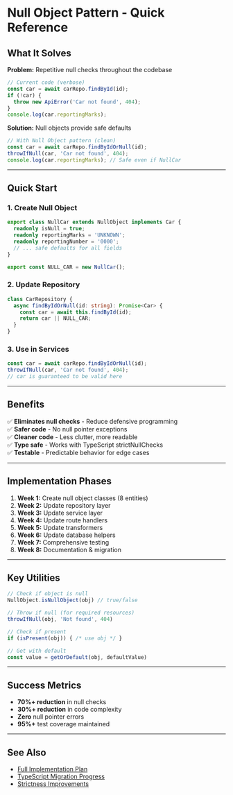 # Null Object Pattern - Quick Reference

## What It Solves

**Problem:** Repetitive null checks throughout the codebase
```typescript
// Current code (verbose)
const car = await carRepo.findById(id);
if (!car) {
  throw new ApiError('Car not found', 404);
}
console.log(car.reportingMarks);
```

**Solution:** Null objects provide safe defaults
```typescript
// With Null Object pattern (clean)
const car = await carRepo.findByIdOrNull(id);
throwIfNull(car, 'Car not found', 404);
console.log(car.reportingMarks); // Safe even if NullCar
```

---

## Quick Start

### 1. Create Null Object
```typescript
export class NullCar extends NullObject implements Car {
  readonly isNull = true;
  readonly reportingMarks = 'UNKNOWN';
  readonly reportingNumber = '0000';
  // ... safe defaults for all fields
}

export const NULL_CAR = new NullCar();
```

### 2. Update Repository
```typescript
class CarRepository {
  async findByIdOrNull(id: string): Promise<Car> {
    const car = await this.findById(id);
    return car || NULL_CAR;
  }
}
```

### 3. Use in Services
```typescript
const car = await carRepo.findByIdOrNull(id);
throwIfNull(car, 'Car not found', 404);
// car is guaranteed to be valid here
```

---

## Benefits

✅ **Eliminates null checks** - Reduce defensive programming  
✅ **Safer code** - No null pointer exceptions  
✅ **Cleaner code** - Less clutter, more readable  
✅ **Type safe** - Works with TypeScript strictNullChecks  
✅ **Testable** - Predictable behavior for edge cases  

---

## Implementation Phases

1. **Week 1:** Create null object classes (8 entities)
2. **Week 2:** Update repository layer
3. **Week 3:** Update service layer
4. **Week 4:** Update route handlers
5. **Week 5:** Update transformers
6. **Week 6:** Update database helpers
7. **Week 7:** Comprehensive testing
8. **Week 8:** Documentation & migration

---

## Key Utilities

```typescript
// Check if object is null
NullObject.isNullObject(obj) // true/false

// Throw if null (for required resources)
throwIfNull(obj, 'Not found', 404)

// Check if present
if (isPresent(obj)) { /* use obj */ }

// Get with default
const value = getOrDefault(obj, defaultValue)
```

---

## Success Metrics

- **70%+ reduction** in null checks
- **30%+ reduction** in code complexity
- **Zero** null pointer errors
- **95%+** test coverage maintained

---

## See Also

- [Full Implementation Plan](./NULL_OBJECT_PATTERN_IMPLEMENTATION.md)
- [TypeScript Migration Progress](./TYPESCRIPT_MIGRATION_PROGRESS.md)
- [Strictness Improvements](./TYPESCRIPT_STRICTNESS_IMPROVEMENTS.md)
